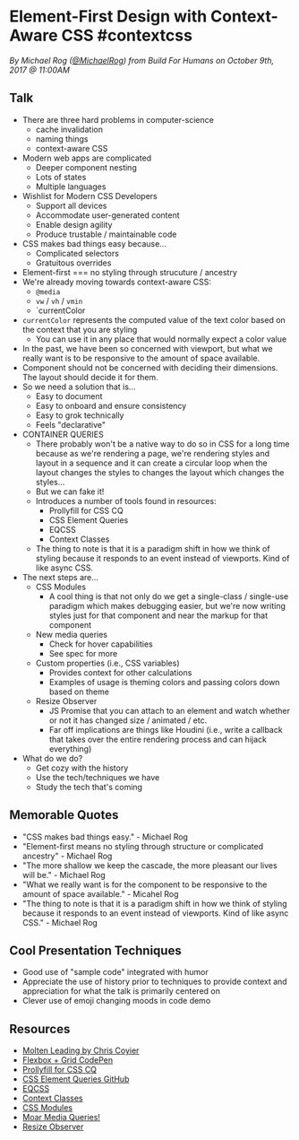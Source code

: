 # Element-First Design with Context-Aware CSS #contextcss
*By Michael Rog ([@MichaelRog](https://twitter.com/michaelrog)) from Build For Humans on October 9th, 2017 @ 11:00AM*

## Talk

- There are three hard problems in computer-science
    - cache invalidation
    - naming things
    - context-aware CSS
- Modern web apps are complicated
    - Deeper component nesting
    - Lots of states
    - Multiple languages
- Wishlist for Modern CSS Developers
    - Support all devices
    - Accommodate user-generated content
    - Enable design agility
    - Produce trustable / maintainable code
- CSS makes bad things easy because...
    - Complicated selectors
    - Gratuitous overrides
- Element-first === no styling through strucuture / ancestry
- We're already moving towards context-aware CSS:
    - `@media`
    - `vw` / `vh` / `vmin`
    - `currentColor
- `currentColor` represents the computed value of the text color based on the context that you are styling
    - You can use it in any place that would normally expect a color value
- In the past, we have been so concerned with viewport, but what we really want is to be responsive to the amount of space available.
- Component should not be concerned with deciding their dimensions. The layout should decide it for them.
- So we need a solution that is...
    - Easy to document
    - Easy to onboard and ensure consistency
    - Easy to grok technically
    - Feels "declarative"
- CONTAINER QUERIES
    - There probably won't be a native way to do so in CSS for a long time because as we're rendering a page, we're rendering styles and layout in a sequence and it can create a circular loop when the layout changes the styles to changes the layout which changes the styles...
    - But we can fake it!
    - Introduces a number of tools found in resources:
        - Prollyfill for CSS CQ
        - CSS Element Queries
        - EQCSS
        - Context Classes
    - The thing to note is that it is a paradigm shift in how we think of styling because it responds to an event instead of viewports. Kind of like async CSS.
- The next steps are...
    -  CSS Modules
        - A cool thing is that not only do we get a single-class / single-use paradigm which makes debugging easier, but we're now writing styles just for that component and near the markup for that component
    - New media queries
        - Check for hover capabilities
        - See spec for more
    - Custom properties (i.e., CSS variables)
        - Provides context for other calculations
        - Examples of usage is theming colors and passing colors down based on theme
    - Resize Observer
        - JS Promise that you can attach to an element and watch whether or not it has changed size / animated / etc.
        - Far off implications are things like Houdini (i.e., write a callback that takes over the entire rendering process and can hijack everything)
- What do we do?
    - Get cozy with the history
    - Use the tech/techniques we have
    - Study the tech that's coming

## Memorable Quotes

- "CSS makes bad things easy." - Michael Rog
- "Element-first means no styling through structure or complicated ancestry" - Michael Rog
- "The more shallow we keep the cascade, the more pleasant our lives will be." - Michael Rog
- "What we really want is for the component to be responsive to the amount of space available." - Micahel Rog
- "The thing to note is that it is a paradigm shift in how we think of styling because it responds to an event instead of viewports. Kind of like async CSS." - Michael Rog

## Cool Presentation Techniques

- Good use of "sample code" integrated with humor
- Appreciate the use of history prior to techniques to provide context and appreciation for what the talk is primarily centered on
- Clever use of emoji changing moods in code demo

## Resources

- [Molten Leading by Chris Coyier](https://css-tricks.com/molten-leading-css/)
- [Flexbox + Grid CodePen](https://codepen.io/snookca/pen/LWabjj)
- [Prollyfill for CSS CQ](https://github.com/ausi/cq-prolyfill)
- [CSS Element Queries GitHub](https://github.com/marcj/css-element-queries)
- [EQCSS](http://elementqueries.com/)
- [Context Classes](https://github.com/michaelrog/ContextClasses.js)
- [CSS Modules](https://github.com/css-modules/css-modules)
- [Moar Media Queries!](https://www.w3.org/TR/mediaqueries-4)
- [Resize Observer](https://developers.google.com/web/updates/2016/10/resizeobserver)
